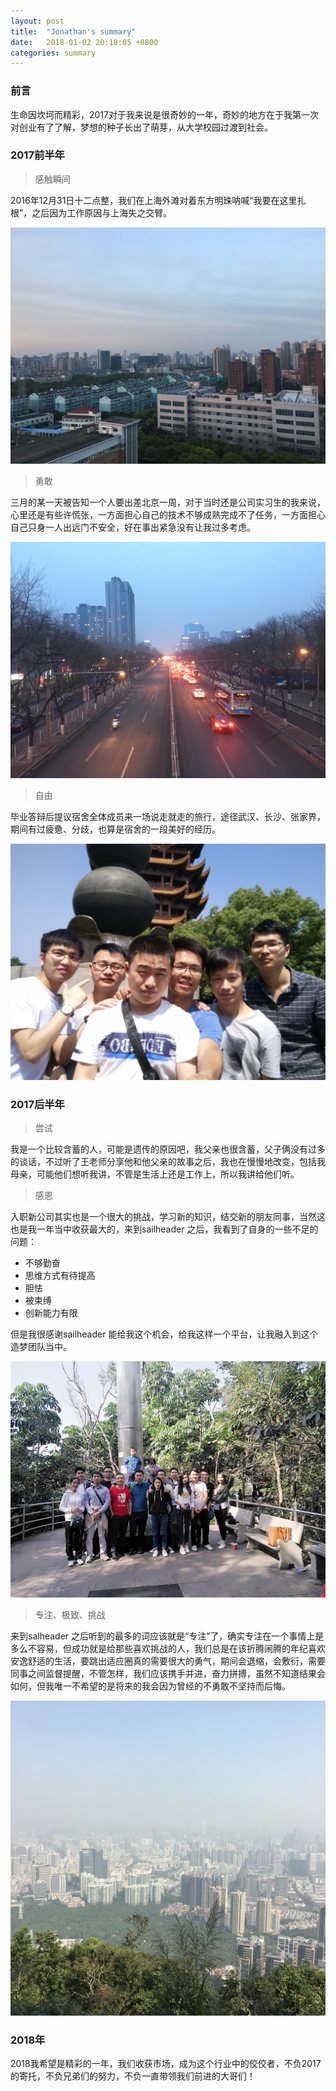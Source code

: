 ```yaml
---
layout: post
title:  "Jonathan's summary"
date:   2018-01-02 20:18:05 +0800
categories: summary
---
```

### 前言

生命因坎坷而精彩，2017对于我来说是很奇妙的一年，奇妙的地方在于我第一次对创业有了了解，梦想的种子长出了萌芽，从大学校园过渡到社会。

### 2017前半年

> 感触瞬间

2016年12月31日十二点整，我们在上海外滩对着东方明珠呐喊“我要在这里扎根”，之后因为工作原因与上海失之交臂。

![](/images/shanghai.png)

> 勇敢

三月的某一天被告知一个人要出差北京一周，对于当时还是公司实习生的我来说，心里还是有些许慌张，一方面担心自己的技术不够成熟完成不了任务，一方面担心自己只身一人出远门不安全，好在事出紧急没有让我过多考虑。

![](/images/beijing.png)

> 自由

毕业答辩后提议宿舍全体成员来一场说走就走的旅行，途径武汉、长沙、张家界，期间有过疲惫、分歧，也算是宿舍的一段美好的经历。

![](/images/roommate.png)

### 2017后半年
> 尝试

我是一个比较含蓄的人，可能是遗传的原因吧，我父亲也很含蓄，父子俩没有过多的谈话，不过听了王老师分享他和他父亲的故事之后，我也在慢慢地改变，包括我母亲，可能他们想听我讲，不管是生活上还是工作上，所以我讲给他们听。

> 感恩

入职新公司其实也是一个很大的挑战，学习新的知识，结交新的朋友同事，当然这也是我一年当中收获最大的，来到sailheader 之后，我看到了自身的一些不足的问题：
- 不够勤奋
- 思维方式有待提高
- 胆怯
- 被束缚
- 创新能力有限

但是我很感谢sailheader 能给我这个机会，给我这样一个平台，让我融入到这个造梦团队当中。

![](/images/partner.png)

> 专注、极致、挑战

来到salheader 之后听到的最多的词应该就是“专注”了，确实专注在一个事情上是多么不容易，但成功就是给那些喜欢挑战的人，我们总是在该折腾闹腾的年纪喜欢安逸舒适的生活，要跳出适应圈真的需要很大的勇气，期间会退缩，会敷衍，需要同事之间监督提醒，不管怎样，我们应该携手并进，奋力拼搏，虽然不知道结果会如何，但我唯一不希望的是将来的我会因为曾经的不勇敢不坚持而后悔。

![](/images/nanshan.png)

### 2018年
2018我希望是精彩的一年，我们收获市场，成为这个行业中的佼佼者，不负2017的寄托，不负兄弟们的努力，不负一直带领我们前进的大哥们！
